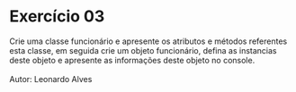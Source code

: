 <h1> Exercício 03 </h1>
<p>
Crie uma classe funcionário e apresente os atributos e métodos
referentes esta classe, em seguida crie um objeto funcionário, defina as
instancias deste objeto e apresente as informações deste objeto no
console.
<br><br>
Autor: Leonardo Alves
</p>
